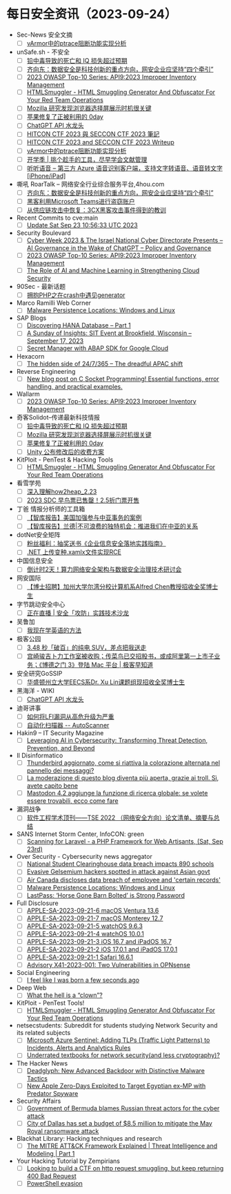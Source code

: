# 每日安全资讯（2023-09-24）

- Sec-News 安全文摘
  - [ ] [vArmor中的ptrace阻断功能实现分析](https://govuln.com/news/url/9NRy)
- unSafe.sh - 不安全
  - [ ] [铅中毒导致的死亡和 IQ 损失超过预期](https://buaq.net/go-177786.html)
  - [ ] [齐向东：数据安全是科技创新的重点方向，网安企业应坚持“四个牵引”](https://buaq.net/go-177785.html)
  - [ ] [2023 OWASP Top-10 Series: API9:2023 Improper Inventory Management](https://buaq.net/go-177784.html)
  - [ ] [HTMLSmuggler - HTML Smuggling Generator And Obfuscator For Your Red Team Operations](https://buaq.net/go-177783.html)
  - [ ] [Mozilla 研究发现浏览器选择屏展示时机很关键](https://buaq.net/go-177781.html)
  - [ ] [苹果修复了正被利用的 0day](https://buaq.net/go-177782.html)
  - [ ] [ChatGPT API 水龙头](https://buaq.net/go-177780.html)
  - [ ] [HITCON CTF 2023 與 SECCON CTF 2023 筆記](https://buaq.net/go-177778.html)
  - [ ] [HITCON CTF 2023 and SECCON CTF 2023 Writeup](https://buaq.net/go-177779.html)
  - [ ] [vArmor中的ptrace阻断功能实现分析](https://buaq.net/go-177775.html)
  - [ ] [开学季 | 挑个趁手的工具，尽早学会文献管理](https://buaq.net/go-177776.html)
  - [ ] [听听语音 – 第三方 Azure 语音识别客户端，支持文字转语音、语音转文字[iPhone/iPad]](https://buaq.net/go-177777.html)
- 嘶吼 RoarTalk – 网络安全行业综合服务平台,4hou.com
  - [ ] [齐向东：数据安全是科技创新的重点方向，网安企业应坚持“四个牵引”](https://www.4hou.com/posts/wyvR)
  - [ ] [黑客利用Microsoft Teams进行盗窃账户](https://www.4hou.com/posts/OXRp)
  - [ ] [从供应链攻击中恢复：3CX黑客攻击事件得到的教训](https://www.4hou.com/posts/wy8M)
- Recent Commits to cve:main
  - [ ] [Update Sat Sep 23 10:56:33 UTC 2023](https://github.com/trickest/cve/commit/dd2facfd12ab28985ba553d9fad11ccb55c1b470)
- Security Boulevard
  - [ ] [Cyber Week 2023 & The Israel National Cyber Directorate Presents – AI Governance in the Wake of ChatGPT – Policy and Governance](https://securityboulevard.com/2023/09/cyber-week-2023-the-israel-national-cyber-directorate-presents-ai-governance-in-the-wake-of-chatgpt-policy-and-governance/)
  - [ ] [2023 OWASP Top-10 Series: API9:2023 Improper Inventory Management](https://securityboulevard.com/2023/09/2023-owasp-top-10-series-api92023-improper-inventory-management/)
  - [ ] [The Role of AI and Machine Learning in Strengthening Cloud Security](https://securityboulevard.com/2023/09/the-role-of-ai-and-machine-learning-in-strengthening-cloud-security/)
- 90Sec - 最新话题
  - [ ] [拥抱PHP之在crash中遇见generator](https://forum.90sec.com/t/topic/2315)
- Marco Ramilli Web Corner
  - [ ] [Malware Persistence Locations: Windows and Linux](https://marcoramilli.com/2023/09/23/malware-persistence-locations-windows-and-linux/)
- SAP Blogs
  - [ ] [Discovering HANA Database – Part 1](https://blogs.sap.com/2023/09/23/discovering-hana-database-part-1/)
  - [ ] [A Sunday of Insights: SIT Event at Brookfield, Wisconsin – September 17, 2023](https://blogs.sap.com/2023/09/23/a-sunday-of-insights-sit-event-at-brookfield-wisconsin-september-17-2023/)
  - [ ] [Secret Manager with ABAP SDK for Google Cloud](https://blogs.sap.com/2023/09/23/secret-manager-with-abap-sdk-for-google-cloud/)
- Hexacorn
  - [ ] [The hidden side of 24/7/365 – The dreadful APAC shift](https://www.hexacorn.com/blog/2023/09/23/the-hidden-side-of-24-7-365-the-dreadful-apac-shift/)
- Reverse Engineering
  - [ ] [New blog post on C Socket Programming! Essential functions, error handling, and practical examples.](https://www.reddit.com/r/ReverseEngineering/comments/16qhtik/new_blog_post_on_c_socket_programming_essential/)
- Wallarm
  - [ ] [2023 OWASP Top-10 Series: API9:2023 Improper Inventory Management](https://lab.wallarm.com/api92023-improper-inventory-management/)
- 奇客Solidot–传递最新科技情报
  - [ ] [铅中毒导致的死亡和 IQ 损失超过预期](https://www.solidot.org/story?sid=76174)
  - [ ] [Mozilla 研究发现浏览器选择屏展示时机很关键](https://www.solidot.org/story?sid=76173)
  - [ ] [苹果修复了正被利用的 0day](https://www.solidot.org/story?sid=76172)
  - [ ] [Unity 公布修改后的收费方案](https://www.solidot.org/story?sid=76171)
- KitPloit - PenTest & Hacking Tools
  - [ ] [HTMLSmuggler - HTML Smuggling Generator And Obfuscator For Your Red Team Operations](http://www.kitploit.com/2023/09/htmlsmuggler-html-smuggling-generator.html)
- 看雪学苑
  - [ ] [深入理解how2heap_2.23](https://mp.weixin.qq.com/s?__biz=MjM5NTc2MDYxMw==&mid=2458518561&idx=1&sn=363a41a3ceefe95c7db3495cd6163c0d&chksm=b18d34ab86fabdbd256e8daefe53a45961460ae7c1a03f38fbe95c07429e1e38840db625f1cf&scene=58&subscene=0#rd)
  - [ ] [2023 SDC 早鸟票已售罄！2.5折门票开售](https://mp.weixin.qq.com/s?__biz=MjM5NTc2MDYxMw==&mid=2458518561&idx=2&sn=725176252a25f864b286af3d5803dd1d&chksm=b18d34ab86fabdbd013edfacdf1f6f38d22bdff636a8d46949dfd7b0d8df57b4a198614f58b3&scene=58&subscene=0#rd)
- 丁爸 情报分析师的工具箱
  - [ ] [【智库报告】美国加强参与中亚事务的案例](https://mp.weixin.qq.com/s?__biz=MzI2MTE0NTE3Mw==&mid=2651139101&idx=1&sn=0195a541b7d3ce8bbcca7b1487f687b7&chksm=f1af5b27c6d8d231804e503fcf789246354f4905e020434aec51aa9479e6ffdeb9700e52c3f5&scene=58&subscene=0#rd)
  - [ ] [【智库报告】兰德|不可浪费的独特机会：推进我们在中亚的关系](https://mp.weixin.qq.com/s?__biz=MzI2MTE0NTE3Mw==&mid=2651139101&idx=2&sn=14452f0c66fd2a539923bde2ea6878ac&chksm=f1af5b27c6d8d23179d64114d9a8c341f00a675398d3043eb44d554f16d59a62d801f17763a8&scene=58&subscene=0#rd)
- dotNet安全矩阵
  - [ ] [粉丝福利：抽奖送书《企业信息安全落地实践指南》](https://mp.weixin.qq.com/s?__biz=MzUyOTc3NTQ5MA==&mid=2247488736&idx=1&sn=9dc0f99841b1c5fa969d44fcf5db49dc&chksm=fa5aba0dcd2d331b0147d34b95e9c31ab4d52514bceeac1c46f3ee70bedc9b4daef0bade28f2&scene=58&subscene=0#rd)
  - [ ] [.NET 上传变种.xamlx文件实现RCE](https://mp.weixin.qq.com/s?__biz=MzUyOTc3NTQ5MA==&mid=2247488736&idx=2&sn=d24aaa297c51eb620ccdf67af513086d&chksm=fa5aba0dcd2d331bbb22f3f5657199d718c90efed42fcb9cb67ec23d342f887c117e4858f1cb&scene=58&subscene=0#rd)
- 中国信息安全
  - [ ] [倒计时2天！算力网络安全架构与数据安全治理技术研讨会](https://mp.weixin.qq.com/s?__biz=MzA5MzE5MDAzOA==&mid=2664193689&idx=1&sn=bd2ff113f7bfc42e8cb44d2c92154b9d&chksm=8b595c60bc2ed5766458926b4f7bd452c9867166740f5752d1936c4c881a96a543c79b7c165c&scene=58&subscene=0#rd)
- 网安国际
  - [ ] [【博士招聘】加州大学尔湾分校计算机系Alfred Chen教授招收全奖博士生](https://mp.weixin.qq.com/s?__biz=MzA4ODYzMjU0NQ==&mid=2652314182&idx=1&sn=15e18353842431a8409d90c2fef5fc98&chksm=8bc487c8bcb30edeeb0ba6401ab214d5ca436b21a4c8dd211991d0e2997fc4cefddaba16c44a&scene=58&subscene=0#rd)
- 字节跳动安全中心
  - [ ] [正在直播 | 安全「攻防」实践技术沙龙](https://mp.weixin.qq.com/s?__biz=MzUzMzcyMDYzMw==&mid=2247491534&idx=1&sn=e21623dde5ead650e38a34f73ed3b792&chksm=fa9ee498cde96d8e1d79f75adfcf08959e825e23794ddc4ad4fb8b7ea474abe0fee984ba506c&scene=58&subscene=0#rd)
- 吴鲁加
  - [ ] [我现在学英语的方法](https://mp.weixin.qq.com/s?__biz=Mzg5NDY4ODM1MA==&mid=2247484512&idx=1&sn=abbd48a5b2146e0dba2738f600fa3fdc&chksm=c01a8951f76d0047f844d45aeaa577013554953ec00a45bc8f0169a2913082bec1e33baf6d3b&scene=58&subscene=0#rd)
- 极客公园
  - [ ] [3.48 秒「破百」的纯电 SUV，差点把我送走](https://mp.weixin.qq.com/s?__biz=MTMwNDMwODQ0MQ==&mid=2653011846&idx=1&sn=a988079b05a0b39bb28a09ad913ea02d&chksm=7e54c23049234b26ccacf79048310e97a640e9e80a71fc9a33dce0b7201ebc7bfb53a228fe6d&scene=58&subscene=0#rd)
  - [ ] [宫崎骏吉卜力工作室被收购；传菜鸟已交招股书，或成阿里第一上市子业务；《博德之门 3》登陆 Mac 平台 | 极客早知道](https://mp.weixin.qq.com/s?__biz=MTMwNDMwODQ0MQ==&mid=2653011820&idx=1&sn=3b76024ed04dded08d664f989e59c7be&chksm=7e54c2da49234bccca2379345b0f8d3480a05b07c35592c4974e0e2aa9ec619d623f9eba0234&scene=58&subscene=0#rd)
- 安全研究GoSSIP
  - [ ] [华盛顿州立大学EECS系Dr. Xu Lin课题组现招收全奖博士生](https://mp.weixin.qq.com/s?__biz=Mzg5ODUxMzg0Ng==&mid=2247496380&idx=1&sn=cb114b9c8468008e8557d6d92517654d&chksm=c063dc65f7145573b7c5d279283faf25bbd97d357d7d556aa84ef503a33e819962cfc359d61f&scene=58&subscene=0#rd)
- 黑海洋 - WIKI
  - [ ] [ChatGPT API 水龙头](https://blog.upx8.com/3846)
- 迪哥讲事
  - [ ] [如何将LFI漏洞从高危升级为严重](https://mp.weixin.qq.com/s?__biz=MzIzMTIzNTM0MA==&mid=2247492027&idx=1&sn=b3103bc423916d000130703a57b2e6e5&chksm=e8a5ebd8dfd262ced8661d5c4d3b144dc09149410c8badb3603ffe39ce2cdc2ed56608ae38e6&scene=58&subscene=0#rd)
  - [ ] [自动化扫描器 -- AutoScanner](https://mp.weixin.qq.com/s?__biz=MzIzMTIzNTM0MA==&mid=2247492027&idx=2&sn=7816147927919cd775c9425981494515&chksm=e8a5ebd8dfd262ceb69ccdd237a2b97528bb2b30b2bc1ee0949230c7002a06eaef8d37480062&scene=58&subscene=0#rd)
- Hakin9 –  IT Security Magazine
  - [ ] [Leveraging AI in Cybersecurity: Transforming Threat Detection, Prevention, and Beyond](https://hakin9.org/leveraging-ai-in-cybersecurity-transforming-threat-detection-prevention-and-beyond/)
- Il Disinformatico
  - [ ] [Thunderbird aggiornato, come si riattiva la colorazione alternata nel pannello dei messaggi?](http://attivissimo.blogspot.com/2023/09/thunderbird-aggiornato-come-si-riattiva.html)
  - [ ] [La moderazione di questo blog diventa più aperta, grazie ai troll. Sì, avete capito bene](http://attivissimo.blogspot.com/2023/09/la-moderazione-di-questo-blog-diventa.html)
  - [ ] [Mastodon 4.2 aggiunge la funzione di ricerca globale: se volete essere trovabili, ecco come fare](http://attivissimo.blogspot.com/2023/09/mastodon-42-aggiunge-la-funzione-di.html)
- 漏洞战争
  - [ ] [软件工程学术顶刊——TSE 2022 （网络安全方向）论文清单、摘要与总结](https://mp.weixin.qq.com/s?__biz=MzU0MzgzNTU0Mw==&mid=2247485166&idx=1&sn=8739160ce958c5e644d2aa62be19b666&chksm=fb041216cc739b00323f01e0ed9b15ffda2d8b53ee4fe60887e7dfc1ea5973b0e5881525e850&scene=58&subscene=0#rd)
- SANS Internet Storm Center, InfoCON: green
  - [ ] [Scanning for Laravel - a PHP Framework for Web Artisants, (Sat, Sep 23rd)](https://isc.sans.edu/diary/rss/30242)
- Over Security - Cybersecurity news aggregator
  - [ ] [National Student Clearinghouse data breach impacts 890 schools](https://www.bleepingcomputer.com/news/security/national-student-clearinghouse-data-breach-impacts-890-schools/)
  - [ ] [Evasive Gelsemium hackers spotted in attack against Asian govt](https://www.bleepingcomputer.com/news/security/evasive-gelsemium-hackers-spotted-in-attack-against-asian-govt/)
  - [ ] [Air Canada discloses data breach of employee and 'certain records'](https://www.bleepingcomputer.com/news/security/air-canada-discloses-data-breach-of-employee-and-certain-records/)
  - [ ] [Malware Persistence Locations: Windows and Linux](https://marcoramilli.com/2023/09/23/malware-persistence-locations-windows-and-linux/)
  - [ ] [LastPass: ‘Horse Gone Barn Bolted’ is Strong Password](https://krebsonsecurity.com/2023/09/lastpass-horse-gone-barn-bolted-is-strong-password/)
- Full Disclosure
  - [ ] [APPLE-SA-2023-09-21-6 macOS Ventura 13.6](https://seclists.org/fulldisclosure/2023/Sep/19)
  - [ ] [APPLE-SA-2023-09-21-7 macOS Monterey 12.7](https://seclists.org/fulldisclosure/2023/Sep/18)
  - [ ] [APPLE-SA-2023-09-21-5 watchOS 9.6.3](https://seclists.org/fulldisclosure/2023/Sep/17)
  - [ ] [APPLE-SA-2023-09-21-4 watchOS 10.0.1](https://seclists.org/fulldisclosure/2023/Sep/16)
  - [ ] [APPLE-SA-2023-09-21-3 iOS 16.7 and iPadOS 16.7](https://seclists.org/fulldisclosure/2023/Sep/15)
  - [ ] [APPLE-SA-2023-09-21-2 iOS 17.0.1 and iPadOS 17.0.1](https://seclists.org/fulldisclosure/2023/Sep/14)
  - [ ] [APPLE-SA-2023-09-21-1 Safari 16.6.1](https://seclists.org/fulldisclosure/2023/Sep/13)
  - [ ] [Advisory X41-2023-001: Two Vulnerabilities in OPNsense](https://seclists.org/fulldisclosure/2023/Sep/12)
- Social Engineering
  - [ ] [I feel like I was born a few seconds ago](https://www.reddit.com/r/SocialEngineering/comments/16qdybe/i_feel_like_i_was_born_a_few_seconds_ago/)
- Deep Web
  - [ ] [What the hell is a “clown”?](https://www.reddit.com/r/deepweb/comments/16qbnmk/what_the_hell_is_a_clown/)
- KitPloit - PenTest Tools!
  - [ ] [HTMLSmuggler - HTML Smuggling Generator And Obfuscator For Your Red Team Operations](http://www.kitploit.com/2023/09/htmlsmuggler-html-smuggling-generator.html)
- netsecstudents: Subreddit for students studying Network Security and its related subjects
  - [ ] [Microsoft Azure Sentinel: Adding TLPs (Traffic Light Patterns) to Incidents, Alerts and Analytics Rules](https://www.reddit.com/r/netsecstudents/comments/16pyxs9/microsoft_azure_sentinel_adding_tlps_traffic/)
  - [ ] [Underrated textbooks for network security(and less cryptography)?](https://www.reddit.com/r/netsecstudents/comments/16px66x/underrated_textbooks_for_network_securityand_less/)
- The Hacker News
  - [ ] [Deadglyph: New Advanced Backdoor with Distinctive Malware Tactics](https://thehackernews.com/2023/09/deadglyph-new-advanced-backdoor-with.html)
  - [ ] [New Apple Zero-Days Exploited to Target Egyptian ex-MP with Predator Spyware](https://thehackernews.com/2023/09/latest-apple-zero-days-used-to-hack.html)
- Security Affairs
  - [ ] [Government of Bermuda blames Russian threat actors for the cyber attack](https://securityaffairs.com/151273/hacking/government-of-bermuda-cyberattack.html)
  - [ ] [City of Dallas has set a budget of $8.5 million to mitigate the May Royal ransomware attack](https://securityaffairs.com/151264/data-breach/city-of-dallas-royal-ransomware-attack-may.html)
- Blackhat Library: Hacking techniques and research
  - [ ] [The MITRE ATT&CK Framework Explained | Threat Intelligence and Modeling | Part 1](https://www.reddit.com/r/blackhat/comments/16puq73/the_mitre_attck_framework_explained_threat/)
- Your Hacking Tutorial by Zempirians
  - [ ] [Looking to build a CTF on http request smuggling, but keep returning 400 Bad Request](https://www.reddit.com/r/HowToHack/comments/16qc27y/looking_to_build_a_ctf_on_http_request_smuggling/)
  - [ ] [PowerShell evasion](https://www.reddit.com/r/HowToHack/comments/16pxfl4/powershell_evasion/)
